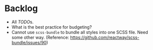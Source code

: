 # Backlog

- All *TODO*s.
- What is the best practice for budgeting?
- Cannot use `scss-bundle` to bundle all styles into one SCSS file. Need some other way. (Reference: https://github.com/reactway/scss-bundle/issues/90)
